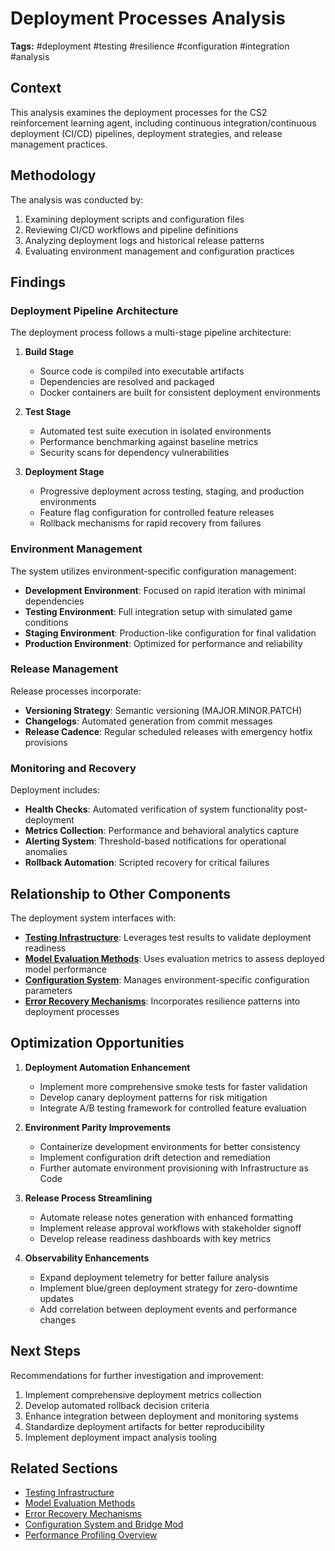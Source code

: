 # Deployment Processes Analysis

**Tags:** #deployment #testing #resilience #configuration #integration #analysis

## Context
This analysis examines the deployment processes for the CS2 reinforcement learning agent, including continuous integration/continuous deployment (CI/CD) pipelines, deployment strategies, and release management practices.

## Methodology
The analysis was conducted by:
1. Examining deployment scripts and configuration files
2. Reviewing CI/CD workflows and pipeline definitions
3. Analyzing deployment logs and historical release patterns
4. Evaluating environment management and configuration practices

## Findings

### Deployment Pipeline Architecture
The deployment process follows a multi-stage pipeline architecture:

1. **Build Stage**
   - Source code is compiled into executable artifacts
   - Dependencies are resolved and packaged
   - Docker containers are built for consistent deployment environments

2. **Test Stage**
   - Automated test suite execution in isolated environments
   - Performance benchmarking against baseline metrics
   - Security scans for dependency vulnerabilities

3. **Deployment Stage**
   - Progressive deployment across testing, staging, and production environments
   - Feature flag configuration for controlled feature releases
   - Rollback mechanisms for rapid recovery from failures

### Environment Management
The system utilizes environment-specific configuration management:

- **Development Environment**: Focused on rapid iteration with minimal dependencies
- **Testing Environment**: Full integration setup with simulated game conditions
- **Staging Environment**: Production-like configuration for final validation
- **Production Environment**: Optimized for performance and reliability

### Release Management
Release processes incorporate:

- **Versioning Strategy**: Semantic versioning (MAJOR.MINOR.PATCH)
- **Changelogs**: Automated generation from commit messages
- **Release Cadence**: Regular scheduled releases with emergency hotfix provisions

### Monitoring and Recovery
Deployment includes:

- **Health Checks**: Automated verification of system functionality post-deployment
- **Metrics Collection**: Performance and behavioral analytics capture
- **Alerting System**: Threshold-based notifications for operational anomalies
- **Rollback Automation**: Scripted recovery for critical failures

## Relationship to Other Components
The deployment system interfaces with:

- **[Testing Infrastructure](testing_infrastructure.md)**: Leverages test results to validate deployment readiness
- **[Model Evaluation Methods](model_evaluation.md)**: Uses evaluation metrics to assess deployed model performance
- **[Configuration System](../architecture/configuration_system.md)**: Manages environment-specific configuration parameters
- **[Error Recovery Mechanisms](../resilience/error_recovery.md)**: Incorporates resilience patterns into deployment processes

## Optimization Opportunities

1. **Deployment Automation Enhancement**
   - Implement more comprehensive smoke tests for faster validation
   - Develop canary deployment patterns for risk mitigation
   - Integrate A/B testing framework for controlled feature evaluation

2. **Environment Parity Improvements**
   - Containerize development environments for better consistency
   - Implement configuration drift detection and remediation
   - Further automate environment provisioning with Infrastructure as Code

3. **Release Process Streamlining**
   - Automate release notes generation with enhanced formatting
   - Implement release approval workflows with stakeholder signoff
   - Develop release readiness dashboards with key metrics

4. **Observability Enhancements**
   - Expand deployment telemetry for better failure analysis
   - Implement blue/green deployment strategy for zero-downtime updates
   - Add correlation between deployment events and performance changes

## Next Steps
Recommendations for further investigation and improvement:

1. Implement comprehensive deployment metrics collection
2. Develop automated rollback decision criteria
3. Enhance integration between deployment and monitoring systems
4. Standardize deployment artifacts for better reproducibility
5. Implement deployment impact analysis tooling

## Related Sections
- [Testing Infrastructure](testing_infrastructure.md)
- [Model Evaluation Methods](model_evaluation.md)
- [Error Recovery Mechanisms](../resilience/error_recovery.md)
- [Configuration System and Bridge Mod](../architecture/configuration_system.md)
- [Performance Profiling Overview](../performance/performance_profiling.md) 